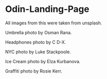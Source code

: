 # Odin-Landing-Page

All images from this were taken from unsplash.

Umbrella photo by Osman Rana.

Headphones photo by C D-X.

NYC photo by Luke Stackpoole.

Ice Cream photo by Elza Kurbanova.

Graffiti photo by Rosie Kerr.